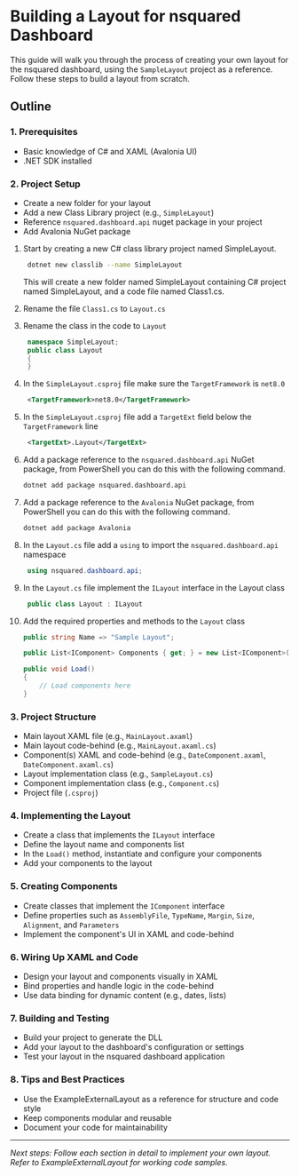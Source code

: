 # Building a Layout for nsquared Dashboard

This guide will walk you through the process of creating your own layout for the nsquared dashboard, using the `SampleLayout` project as a reference. Follow these steps to build a layout from scratch.

## Outline

### 1. Prerequisites

- Basic knowledge of C# and XAML (Avalonia UI)
- .NET SDK installed

### 2. Project Setup

- Create a new folder for your layout
- Add a new Class Library project (e.g., `SimpleLayout`)
- Reference `nsquared.dashboard.api` nuget package in your project
- Add Avalonia NuGet package

1. Start by creating a new C# class library project named SimpleLayout.

   ```bash
    dotnet new classlib --name SimpleLayout
   ```

   This will create a new folder named SimpleLayout containing C# project named SimpleLayout, and a code file named Class1.cs.

2. Rename the file `Class1.cs` to `Layout.cs`
3. Rename the class in the code to `Layout`

   ```cs
    namespace SimpleLayout;
    public class Layout
    {
    }
   ```

4. In the `SimpleLayout.csproj` file make sure the `TargetFramework` is `net8.0`

   ```xml
    <TargetFramework>net8.0</TargetFramework>
   ```

5. In the `SimpleLayout.csproj` file add a `TargetExt` field below the `TargetFramework` line

   ```xml
    <TargetExt>.Layout</TargetExt>
   ```

6. Add a package reference to the `nsquared.dashboard.api` NuGet package, from PowerShell you can do this with the following command.

   ```sh
   dotnet add package nsquared.dashboard.api
   ```

7. Add a package reference to the `Avalonia` NuGet package, from PowerShell you can do this with the following command.

   ```sh
   dotnet add package Avalonia
   ```

8. In the `Layout.cs` file add a `using` to import the `nsquared.dashboard.api` namespace

   ```cs
    using nsquared.dashboard.api;
   ```

9. In the `Layout.cs` file implement the `ILayout` interface in the Layout class

   ```cs
    public class Layout : ILayout
   ```

10. Add the required properties and methods to the `Layout` class

    ```cs
    public string Name => "Sample Layout";
    
    public List<IComponent> Components { get; } = new List<IComponent>();

    public void Load()
    {
        // Load components here
    }
    ```

### 3. Project Structure

- Main layout XAML file (e.g., `MainLayout.axaml`)
- Main layout code-behind (e.g., `MainLayout.axaml.cs`)
- Component(s) XAML and code-behind (e.g., `DateComponent.axaml`, `DateComponent.axaml.cs`)
- Layout implementation class (e.g., `SampleLayout.cs`)
- Component implementation class (e.g., `Component.cs`)
- Project file (`.csproj`)

### 4. Implementing the Layout

- Create a class that implements the `ILayout` interface
- Define the layout name and components list
- In the `Load()` method, instantiate and configure your components
- Add your components to the layout

### 5. Creating Components

- Create classes that implement the `IComponent` interface
- Define properties such as `AssemblyFile`, `TypeName`, `Margin`, `Size`, `Alignment`, and `Parameters`
- Implement the component's UI in XAML and code-behind

### 6. Wiring Up XAML and Code

- Design your layout and components visually in XAML
- Bind properties and handle logic in the code-behind
- Use data binding for dynamic content (e.g., dates, lists)

### 7. Building and Testing

- Build your project to generate the DLL
- Add your layout to the dashboard's configuration or settings
- Test your layout in the nsquared dashboard application

### 8. Tips and Best Practices

- Use the ExampleExternalLayout as a reference for structure and code style
- Keep components modular and reusable
- Document your code for maintainability

---

_Next steps: Follow each section in detail to implement your own layout. Refer to ExampleExternalLayout for working code samples._
